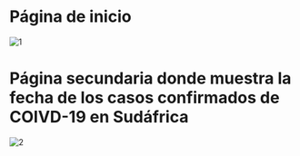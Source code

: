 # Página de inicio
![1](https://user-images.githubusercontent.com/96128820/176265145-a0df431c-dab2-4bc1-8755-d7c3916bf8b9.jpeg)
# Página secundaria donde muestra la fecha de los casos confirmados de COIVD-19 en Sudáfrica
![2](https://user-images.githubusercontent.com/96128820/176265559-459c62a5-1ef6-45ae-8f22-147f5fae2e18.jpeg)
